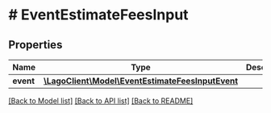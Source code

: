 # # EventEstimateFeesInput

## Properties

Name | Type | Description | Notes
------------ | ------------- | ------------- | -------------
**event** | [**\LagoClient\Model\EventEstimateFeesInputEvent**](EventEstimateFeesInputEvent.md) |  |

[[Back to Model list]](../../README.md#models) [[Back to API list]](../../README.md#endpoints) [[Back to README]](../../README.md)
